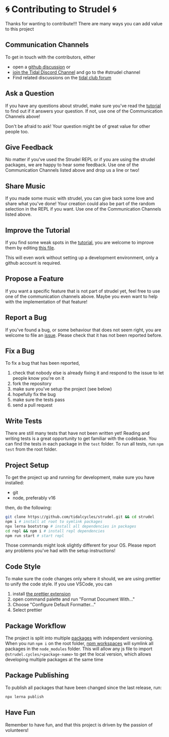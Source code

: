 # 🌀 Contributing to Strudel 🌀

Thanks for wanting to contribute!!! There are many ways you can add value to this project

## Communication Channels

To get in touch with the contributors, either

- open a [github discussion](https://github.com/tidalcycles/strudel/discussions) or
- [join the Tidal Discord Channel](https://discord.gg/remJ6gQA) and go to the #strudel channel
- Find related discussions on the [tidal club forum](https://club.tidalcycles.org/)

## Ask a Question

If you have any questions about strudel, make sure you've read the 
[tutorial](https://strudel.tidalcycles.org/tutorial/) to find out if it answers your question.
If not, use one of the Communication Channels above!

Don't be afraid to ask! Your question might be of great value for other people too.

## Give Feedback

No matter if you've used the Strudel REPL or if you are using the strudel packages, we are happy to hear some feedback.
Use one of the Communication Channels listed above and drop us a line or two!

## Share Music

If you made some music with strudel, you can give back some love and share what you've done!
Your creation could also be part of the random selection in the REPL if you want.
Use one of the Communication Channels listed above.

## Improve the Tutorial

If you find some weak spots in the [tutorial](https://strudel.tidalcycles.org/), 
you are welcome to improve them by editing [this file](https://github.com/tidalcycles/strudel/blob/main/tutorial/tutorial.mdx).


This will even work without setting up a development environment, only a github account is required.

## Propose a Feature

If you want a specific feature that is not part of strudel yet, feel free to use one of the communication channels above.
Maybe you even want to help with the implementation of that feature!

## Report a Bug

If you've found a bug, or some behaviour that does not seem right, you are welcome to file an [issue](https://github.com/tidalcycles/strudel/issues).
Please check that it has not been reported before.

## Fix a Bug

To fix a bug that has been reported,

1. check that nobody else is already fixing it and respond to the issue to let people know you're on it
3. fork the repository
4. make sure you've setup the project (see below)
5. hopefully fix the bug
6. make sure the tests pass
7. send a pull request

## Write Tests

There are still many tests that have not been written yet! Reading and writing tests is a great opportunity to get familiar with the codebase.
You can find the tests in each package in the `test` folder. To run all tests, run `npm test` from the root folder.

## Project Setup

To get the project up and running for development, make sure you have installed:

- git
- node, preferably v16

then, do the following:

```sh
git clone https://github.com/tidalcycles/strudel.git && cd strudel
npm i # install at root to symlink packages
npx lerna bootstrap # install all dependencies in packages
cd repl && npm i # install repl dependencies
npm run start # start repl
```

Those commands might look slightly different for your OS. 
Please report any problems you've had with the setup instructions!

## Code Style

To make sure the code changes only where it should, we are using prettier to unify the code style.
If you use VSCode, you can

1. install [the prettier extension](https://marketplace.visualstudio.com/items?itemName=esbenp.prettier-vscode)
2. open command palette and run "Format Document With..."
3. Choose "Configure Default Formatter..."
4. Select prettier

## Package Workflow

The project is split into multiple [packages](https://github.com/tidalcycles/strudel/tree/main/packages) with independent versioning.
When you run `npm i` on the root folder, [npm workspaces](https://docs.npmjs.com/cli/v7/using-npm/workspaces) will symlink all packages
in the `node_modules` folder. This will allow any js file to import `@strudel.cycles/<package-name>` to get the local version, 
which allows developing multiple packages at the same time

## Package Publishing

To publish all packages that have been changed since the last release, run:

```sh
npx lerna publish
```

## Have Fun

Remember to have fun, and that this project is driven by the passion of volunteers!
